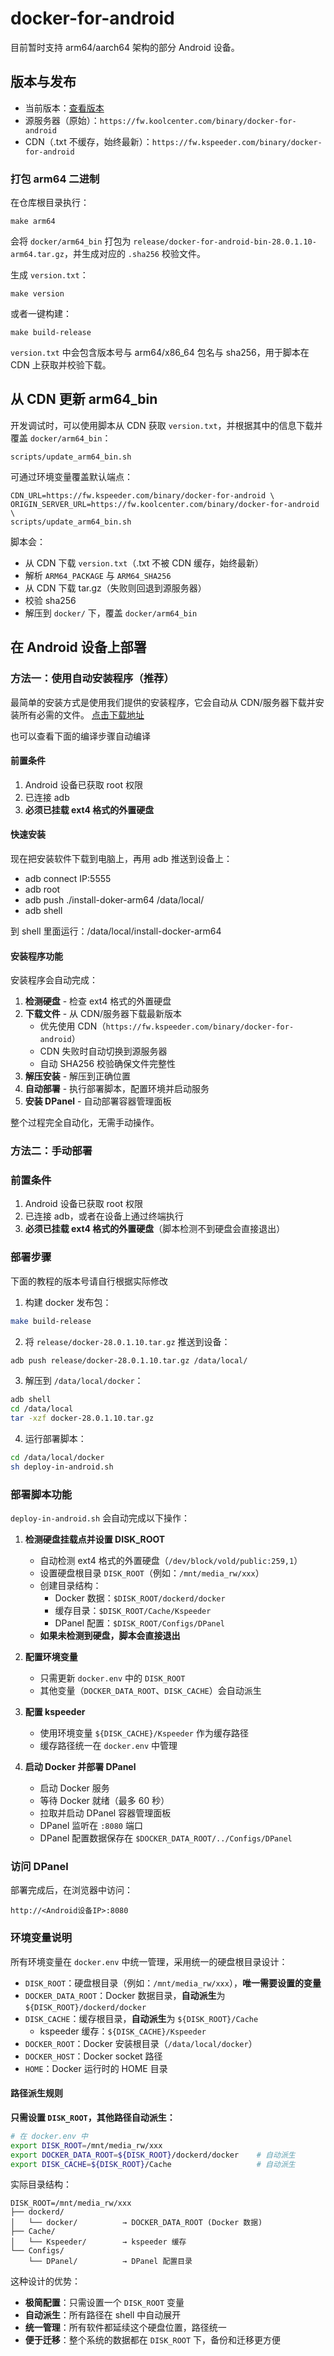 # docker-for-android

目前暂时支持 arm64/aarch64 架构的部分 Android 设备。

## 版本与发布

- 当前版本：[查看版本](VERSION)
- 源服务器（原始）：`https://fw.koolcenter.com/binary/docker-for-android`
- CDN（.txt 不缓存，始终最新）：`https://fw.kspeeder.com/binary/docker-for-android`

### 打包 arm64 二进制

在仓库根目录执行：

```
make arm64
```

会将 `docker/arm64_bin` 打包为 `release/docker-for-android-bin-28.0.1.10-arm64.tar.gz`，并生成对应的 `.sha256` 校验文件。

生成 `version.txt`：

```
make version
```

或者一键构建：

```
make build-release
```

`version.txt` 中会包含版本号与 arm64/x86_64 包名与 sha256，用于脚本在 CDN 上获取并校验下载。

## 从 CDN 更新 arm64_bin

开发调试时，可以使用脚本从 CDN 获取 `version.txt`，并根据其中的信息下载并覆盖 `docker/arm64_bin`：

```
scripts/update_arm64_bin.sh
```

可通过环境变量覆盖默认端点：

```
CDN_URL=https://fw.kspeeder.com/binary/docker-for-android \
ORIGIN_SERVER_URL=https://fw.koolcenter.com/binary/docker-for-android \
scripts/update_arm64_bin.sh
```

脚本会：

- 从 CDN 下载 `version.txt`（.txt 不被 CDN 缓存，始终最新）
- 解析 `ARM64_PACKAGE` 与 `ARM64_SHA256`
- 从 CDN 下载 tar.gz（失败则回退到源服务器）
- 校验 sha256
- 解压到 `docker/` 下，覆盖 `docker/arm64_bin`

## 在 Android 设备上部署

### 方法一：使用自动安装程序（推荐）

最简单的安装方式是使用我们提供的安装程序，它会自动从 CDN/服务器下载并安装所有必需的文件。
[点击下载地址](https://fw0.koolcenter.com/binary/docker-for-android/install-docker-arm64)

也可以查看下面的编译步骤自动编译

#### 前置条件

1. Android 设备已获取 root 权限
2. 已连接 adb
3. **必须已挂载 ext4 格式的外置硬盘**

#### 快速安装

现在把安装软件下载到电脑上，再用 adb 推送到设备上：
* adb connect IP:5555
* adb root
* adb push ./install-doker-arm64 /data/local/
* adb shell

到 shell 里面运行：/data/local/install-docker-arm64

#### 安装程序功能

安装程序会自动完成：

1. **检测硬盘** - 检查 ext4 格式的外置硬盘
2. **下载文件** - 从 CDN/服务器下载最新版本
   - 优先使用 CDN（`https://fw.kspeeder.com/binary/docker-for-android`）
   - CDN 失败时自动切换到源服务器
   - 自动 SHA256 校验确保文件完整性
3. **解压安装** - 解压到正确位置
4. **自动部署** - 执行部署脚本，配置环境并启动服务
5. **安装 DPanel** - 自动部署容器管理面板

整个过程完全自动化，无需手动操作。

### 方法二：手动部署

### 前置条件

1. Android 设备已获取 root 权限
2. 已连接 adb，或者在设备上通过终端执行
3. **必须已挂载 ext4 格式的外置硬盘**（脚本检测不到硬盘会直接退出）

### 部署步骤

下面的教程的版本号请自行根据实际修改

1. 构建 docker 发布包：

```bash
make build-release
```

2. 将 `release/docker-28.0.1.10.tar.gz` 推送到设备：

```bash
adb push release/docker-28.0.1.10.tar.gz /data/local/
```

3. 解压到 `/data/local/docker`：

```bash
adb shell
cd /data/local
tar -xzf docker-28.0.1.10.tar.gz
```

4. 运行部署脚本：

```bash
cd /data/local/docker
sh deploy-in-android.sh
```

### 部署脚本功能

`deploy-in-android.sh` 会自动完成以下操作：

1. **检测硬盘挂载点并设置 DISK_ROOT**
   - 自动检测 ext4 格式的外置硬盘（`/dev/block/vold/public:259,1`）
   - 设置硬盘根目录 `DISK_ROOT`（例如：`/mnt/media_rw/xxx`）
   - 创建目录结构：
     - Docker 数据：`$DISK_ROOT/dockerd/docker`
     - 缓存目录：`$DISK_ROOT/Cache/Kspeeder`
     - DPanel 配置：`$DISK_ROOT/Configs/DPanel`
   - **如果未检测到硬盘，脚本会直接退出**

2. **配置环境变量**
   - 只需更新 `docker.env` 中的 `DISK_ROOT`
   - 其他变量（`DOCKER_DATA_ROOT`、`DISK_CACHE`）会自动派生

3. **配置 kspeeder**
   - 使用环境变量 `${DISK_CACHE}/Kspeeder` 作为缓存路径
   - 缓存路径统一在 `docker.env` 中管理

4. **启动 Docker 并部署 DPanel**
   - 启动 Docker 服务
   - 等待 Docker 就绪（最多 60 秒）
   - 拉取并启动 DPanel 容器管理面板
   - DPanel 监听在 `:8080` 端口
   - DPanel 配置数据保存在 `$DOCKER_DATA_ROOT/../Configs/DPanel`

### 访问 DPanel

部署完成后，在浏览器中访问：

```
http://<Android设备IP>:8080
```

### 环境变量说明

所有环境变量在 `docker.env` 中统一管理，采用统一的硬盘根目录设计：

- `DISK_ROOT`：硬盘根目录（例如：`/mnt/media_rw/xxx`），**唯一需要设置的变量**
- `DOCKER_DATA_ROOT`：Docker 数据目录，**自动派生**为 `${DISK_ROOT}/dockerd/docker`
- `DISK_CACHE`：缓存根目录，**自动派生**为 `${DISK_ROOT}/Cache`
  - kspeeder 缓存：`${DISK_CACHE}/Kspeeder`
- `DOCKER_ROOT`：Docker 安装根目录（`/data/local/docker`）
- `DOCKER_HOST`：Docker socket 路径
- `HOME`：Docker 运行时的 HOME 目录

#### 路径派生规则

**只需设置 `DISK_ROOT`，其他路径自动派生：**

```bash
# 在 docker.env 中
export DISK_ROOT=/mnt/media_rw/xxx
export DOCKER_DATA_ROOT=${DISK_ROOT}/dockerd/docker    # 自动派生
export DISK_CACHE=${DISK_ROOT}/Cache                   # 自动派生
```

实际目录结构：

```
DISK_ROOT=/mnt/media_rw/xxx
├── dockerd/
│   └── docker/          → DOCKER_DATA_ROOT (Docker 数据)
├── Cache/
│   └── Kspeeder/        → kspeeder 缓存
└── Configs/
    └── DPanel/          → DPanel 配置目录
```

这种设计的优势：
- **极简配置**：只需设置一个 `DISK_ROOT` 变量
- **自动派生**：所有路径在 shell 中自动展开
- **统一管理**：所有软件都延续这个硬盘位置，路径统一
- **便于迁移**：整个系统的数据都在 `DISK_ROOT` 下，备份和迁移更方便

